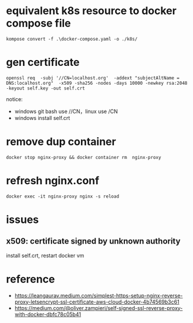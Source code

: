 # equivalent k8s resource to docker compose file

```shell
kompose convert -f .\docker-compose.yaml -o ./k8s/ 
```

# gen certificate

```shell
openssl req  -subj '//CN=localhost.org'  -addext "subjectAltName = DNS:localhost.org"  -x509 -sha256 -nodes -days 10000 -newkey rsa:2048 -keyout self.key -out self.crt

```

notice:

- windows git bash use //CN，linux use /CN
- windows install self.crt

# remove dup container

```shell
docker stop nginx-proxy && docker container rm  nginx-proxy
```

# refresh nginx.conf

```shell
docker exec -it nginx-proxy nginx -s reload
```

# issues

## x509: certificate signed by unknown authority

install self.crt, restart docker vm

# reference

- https://leangaurav.medium.com/simplest-https-setup-nginx-reverse-proxy-letsencrypt-ssl-certificate-aws-cloud-docker-4b74569b3c61
- https://medium.com/@oliver.zampieri/self-signed-ssl-reverse-proxy-with-docker-dbfc78c05b41
